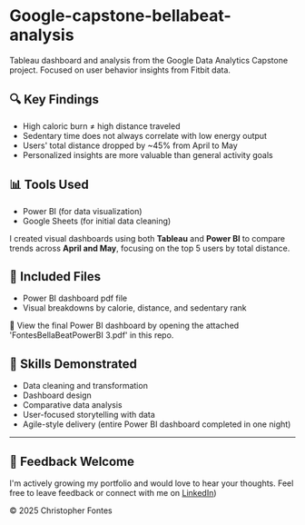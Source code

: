 # Google-capstone-bellabeat-analysis
Tableau dashboard and analysis from the Google Data Analytics Capstone project. Focused on user behavior insights from Fitbit data.

## 🔍 Key Findings
- High caloric burn ≠ high distance traveled
- Sedentary time does not always correlate with low energy output
- Users' total distance dropped by ~45% from April to May
- Personalized insights are more valuable than general activity goals

## 📊 Tools Used
- Power BI (for data visualization)
- Google Sheets (for initial data cleaning)

I created visual dashboards using both **Tableau** and **Power BI** to compare trends across **April and May**, focusing on the top 5 users by total distance.
  
## 📁 Included Files
- Power BI dashboard pdf file
- Visual breakdowns by calorie, distance, and sedentary rank

📄 View the final Power BI dashboard by opening the attached 'FontesBellaBeatPowerBI 3.pdf' in this repo.
## 🧠 Skills Demonstrated
- Data cleaning and transformation
- Dashboard design
- Comparative data analysis
- User-focused storytelling with data
- Agile-style delivery (entire Power BI dashboard completed in one night)

---

## 💬 Feedback Welcome
I'm actively growing my portfolio and would love to hear your thoughts. Feel free to leave feedback or connect with me on [LinkedIn](https://www.linkedin.com/in/christopher-fontes/)) 

© 2025 Christopher Fontes
